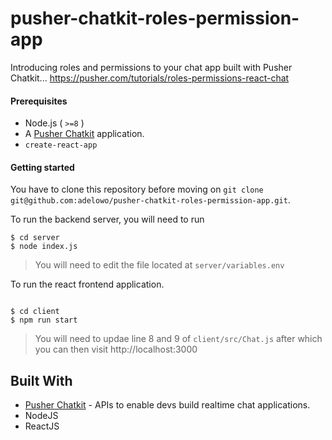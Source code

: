 # pusher-chatkit-roles-permission-app

Introducing roles and permissions to your chat app built with Pusher Chatkit... https://pusher.com/tutorials/roles-permissions-react-chat

#### Prerequisites

- Node.js ( `>=8` )
- A [Pusher Chatkit](https://dash.pusher.com) application.
- `create-react-app`

#### Getting started

You have to clone this repository before moving on `git clone git@github.com:adelowo/pusher-chatkit-roles-permission-app.git`.

To run the backend server, you will need to run

```
$ cd server
$ node index.js
```
> You will need to edit the file located at `server/variables.env`

To run the react frontend application.

```

$ cd client
$ npm run start

```

> You  will need to updae line 8 and 9 of `client/src/Chat.js` after which you can then visit http://localhost:3000


## Built With

- [Pusher Chatkit](https:dash.pusher.com) - APIs to enable devs build realtime chat applications.
- NodeJS
- ReactJS
